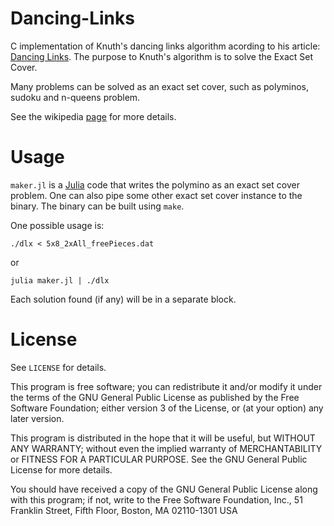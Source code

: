 # Dancing-Links
C implementation of Knuth's dancing links algorithm acording to his article: [Dancing Links](https://www.ocf.berkeley.edu/~jchu/publicportal/sudoku/0011047.pdf).
The purpose to Knuth's algorithm is to solve the Exact Set Cover.

Many problems can be solved as an exact set cover, such as polyminos, sudoku and n-queens problem.

See the wikipedia [page](https://en.wikipedia.org/wiki/Exact_cover) for more details.

# Usage

`maker.jl` is a [Julia](http://julialang.org/) code that writes the polymino as an exact set cover problem.
One can also pipe some other exact set cover instance to the binary.
The binary can be built using ```make```.

One possible usage is:
```
./dlx < 5x8_2xAll_freePieces.dat
```

or

```
julia maker.jl | ./dlx
```



Each solution found (if any) will be in a separate block.

# License

See `LICENSE` for details.

This program is free software; you can redistribute it and/or modify it under
the terms of the GNU General Public License as published by the Free Software
Foundation; either version 3 of the License, or (at your option) any later
version.

This program is distributed in the hope that it will be useful, but WITHOUT ANY
WARRANTY; without even the implied warranty of MERCHANTABILITY or FITNESS FOR A
PARTICULAR PURPOSE. See the GNU General Public License for more details.

You should have received a copy of the GNU General Public License along with
this program; if not, write to the Free Software Foundation, Inc., 51 Franklin
Street, Fifth Floor, Boston, MA 02110-1301  USA

